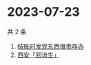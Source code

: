 # 2023-07-23

共 2 条

<!-- BEGIN ZHIHUSEARCH -->
<!-- 最后更新时间 Sun Jul 23 2023 11:09:11 GMT+0800 (China Standard Time) -->
1. [结账时发现东西很贵咋办](https://www.zhihu.com/search?q=结账时发现东西很贵咋办)
1. [西安「回流生」](https://www.zhihu.com/search?q=西安「回流生」)
<!-- END ZHIHUSEARCH -->
